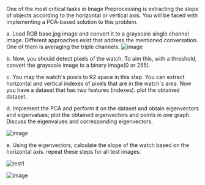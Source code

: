 One of the most critical tasks in Image Preprocessing is extracting the slope of objects according to the horizontal or vertical axis. You will be faced with implementing a PCA-based solution to this
problem.

a. Load RGB base.jpg image and convert it to a grayscale single channel image. Different approaches exist that address the mentioned conversation. One of them is averaging the
triple channels.
![image](https://github.com/niloufareshghi/Pattern-Recognition/assets/47944007/6c43a095-71a1-4b1a-8fcf-0a06642edf01)


b. Now, you should detect pixels of the watch. To aim this, with a threshold, convert the grayscale image to a binary image(0 or 255).

c. You map the watch's pixels to R2 space in this step. You can extract horizontal and vertical indexes of pixels that are in the watch`s area. Now you have a dataset that has two features
(indexes). plot the obtained dataset.

d. Implement the PCA and perform it on the dataset and obtain eigenvectors and eigenvalues; plot the obtained eigenvectors and points in one graph. Discuss the eigenvalues and corresponding eigenvectors.

![image](https://github.com/niloufareshghi/Pattern-Recognition/assets/47944007/86b40914-7eec-4a53-b160-b43095966881)


e. Using the eigenvectors, calculate the slope of the watch based on the horizontal axis. repeat these steps for all test images.

![test1](https://github.com/niloufareshghi/Pattern-Recognition/assets/47944007/c2a99b2e-06cf-4ff3-8f70-e0ee76aa18fc)


![image](https://github.com/niloufareshghi/Pattern-Recognition/assets/47944007/1c1fcfef-fcdb-467d-94b9-174748431704)
